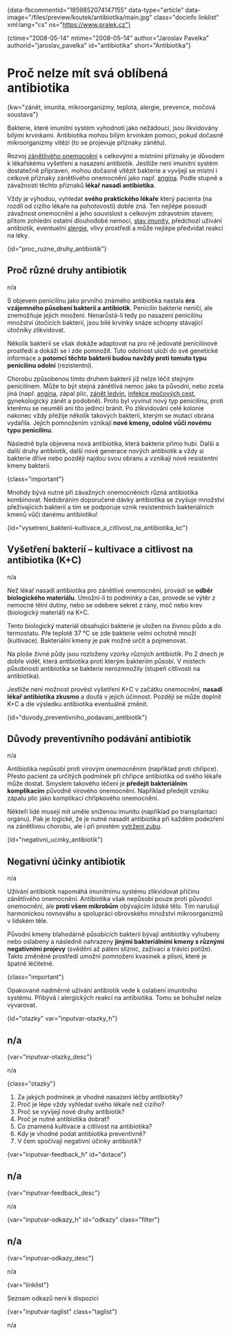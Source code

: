 
{data-fbcommentid="1859852074147155" data-type="article" data-image="/files/preview/koutek/antibiotika/main.jpg" class="docinfo linklist" xml:lang="cs" ns="https://www.pralek.cz"}

{ctime="2008-05-14" mtime="2008-05-14" author="Jaroslav Pavelka" authorid="jaroslav_pavelka" id="antibiotika" short="Antibiotika"}

# Proč nelze mít svá oblíbená antibiotika

<!-- generated attribute kw by user_updatekw.sh on 2020-06-24, do not edit -->

{kw="zánět, imunita, mikroorganizmy, teplota, alergie, prevence, močová soustava"}

Bakterie, které imunitní systém vyhodnotí jako nežádoucí, jsou likvidovány bílými krvinkami. Antibiotika mohou bílým krvinkám pomoci, pokud dočasně mikroorganizmy vítězí (to se projevuje příznaky zánětu).

Rozvoj [zánětlivého onemocnění][1] s celkovými a místními příznaky je důvodem k lékařskému vyšetření a nasazení antibiotik. Jestliže není imunitní systém dostatečně připraven, mohou dočasně vítězit bakterie a vyvíjejí se místní i celkové příznaky zánětlivého onemocnění jako např. [angína][2]. Podle stupně a závažnosti těchto příznaků **lékař nasadí antibiotika**.

Vždy je výhodou, vyhledat **svého praktického lékaře** který pacienta (na rozdíl od cizího lékaře na pohotovosti) dobře zná. Ten nejlépe posoudí závažnost onemocnění a jeho souvislost s celkovým zdravotním stavem; přitom zohlední ostatní dlouhodobé nemoci, [stav imunity][3], předchozí užívání antibiotik, eventuelní [alergie][4], vlivy prostředí a může nejlépe předvídat reakci na léky.

{id="proc\_ruzne\_druhy_antibiotik"}

## Proč různé druhy antibiotik

n/a

S objevem penicilínu jako prvního známého antibiotika nastala **éra vzájemného působení bakterií a antibiotik**. Penicilín bakterie neničí, ale znemožňuje jejich množení. Nenarůstá-li tedy po nasazení penicilínu množství útočících bakterií, jsou bílé krvinky snáze schopny stávající útočníky zlikvidovat.

Několik bakterií se však dokáže adaptovat na pro ně jedovaté penicilínové prostředí a dokáží se i zde pomnožit. Tuto odolnost uloží do své genetické informace a **potomci těchto bakterií budou navždy proti tomuto typu penicilínu odolní** (rezistentní).

Chorobu způsobenou tímto druhem bakterií již nelze léčit stejným penicilínem. Může to být stejná zánětlivá nemoc jako ta původní, nebo zcela jiná (např. [angína][2], zápal plic, [zánět ledvin][5], [infekce močových cest][6], gynekologický zánět a podobně). Proto byl vyvinut nový typ penicilínu, proti kterému se neuměli ani tito jedinci bránit. Po zlikvidování celé kolonie nakonec vždy přežije několik takových bakterií, kterým se mutací obrana vydařila. Jejich pomnožením vznikají **nové kmeny, odolné vůči novému typu penicilínu**.

Následně byla objevena nová antibiotika, která bakterie přímo hubí. Další a další druhy antibiotik, další nové generace nových antibiotik a vždy si bakterie dříve nebo později najdou svou obranu a vznikají nové resistentní kmeny bakterií.

{class="important"}

Mnohdy bývá nutné při závažných onemocněních různá antibiotika kombinovat. Nedobráním doporučené dávky antibiotika se zvyšuje množství přežívajících bakterií a tím se podporuje vznik resistentních bakteriálních kmenů vůči danému antibiotiku!

{id="vysetreni\_bakterii-kultivace\_a\_citlivost\_na\_antibiotika\_kc"}

## Vyšetření bakterií – kultivace a citlivost na antibiotika (K+C)

n/a

Než lékař nasadí antibiotika pro zánětlivé onemocnění, provádí se **odběr biologického materiálu**. Umožní-li to podmínky a čas, provede se výtěr z nemocné tělní dutiny, nebo se odebere sekret z rány, moč nebo krev (biologický materiál) na K+C.

Tento biologický materiál obsahující bakterie je uložen na živnou půdo a do termostatu. Pře teplotě 37 °C se zde bakterie velmi ochotně množí (kultivace). Bakteriální kmeny je pak možné určit a pojmenovat.

Na ploše živné půdy jsou rozloženy vzorky různých antibiotik. Po 2 dnech je dobře vidět, která antibiotika proti kterým bakteriím působí. V místech působnosti antibiotika se bakterie nerozmnožily (stupeň citlivosti na antibiotika).

Jestliže není možnost provést vyšetření K+C v začátku onemocnění, **nasadí lékař antibiotika zkusmo** a doufá v jejich účinnost. Později se může doplnit K+C a dle výsledku antibiotika eventuálně změnit.

{id="duvody\_preventivniho\_podavani_antibiotik"}

## Důvody preventivního podávání antibiotik

n/a

Antibiotika nepůsobí proti virovým onemocněním (například proti chřipce). Přesto pacient za určitých podmínek při chřipce antibiotika od svého lékaře může dostat. Smyslem takového léčení je **předejít bakteriálním komplikacím** původně virového onemocnění. Například předejít vzniku zápalu plic jako komplikaci chřipkového onemocnění.

Někteří lidé musejí mít uměle sníženou imunitu (například po transplantaci orgánu). Pak je logické, že je nutné nasadit antibiotika při každém podezření na zánětlivou chorobu, ale i při prostém [vytržení zubu][7].

{id="negativni\_ucinky\_antibiotik"}

## Negativní účinky antibiotik

n/a

Užívání antibiotik napomáhá imunitnímu systému zlikvidovat příčinu zánětlivého onemocnění. Antibiotika však nepůsobí pouze proti původci onemocnění, ale **proti všem mikrobům** obývajícím lidské tělo. Tím narušují harmonickou rovnováhu a spolupráci obrovského množství mikroorganizmů v lidském těle.

Původní kmeny blahodárně působících bakterií bývají antibiotiky vyhubeny nebo oslabeny a následně nahrazeny **jinými bakteriálními kmeny s různými negativními projevy** (svědění až pálení sliznic, zažívací a trávicí potíže). Takto změněné prostředí umožní pomnožení kvasinek a plísní, které je špatně léčitelné.

{class="important"}

Opakované nadměrné užívání antibiotik vede k oslabení imunitního systému. Přibývá i alergických reakcí na antibiotika. Tomu se bohužel nelze vyvarovat.

{id="otazky" var="inputvar-otazky_h"}

## n/a

{var="inputvar-otazky_desc"}

n/a

{class="otazky"}

  1. Za jakých podmínek je vhodné nasazení léčby antibiotiky?
  2. Proč je lépe vždy vyhledat svého lékaře než cizího?
  3. Proč se vyvíjejí nové druhy antibiotik?
  4. Proč je nutné antibiotika dobrat?
  5. Co znamená kultivace a citlivost na antibiotika?
  6. Kdy je vhodné podat antibiotika preventivně?
  7. V čem spočívají negativní účinky antibiotik?

{var="inputvar-feedback_h" id="dotace"}

## n/a

{var="inputvar-feedback_desc"}

n/a

{var="inputvar-odkazy_h" id="odkazy" class="filter"}

## n/a

{var="inputvar-odkazy_desc"}

n/a

{var="linklist"}

Seznam odkazů není k dispozici

{var="inputvar-taglist" class="taglist"}

n/a

 [1]: zanet
 [2]: bolest_v_krku_angina
 [3]: imunita
 [4]: projevy_alergie
 [5]: mocove_kameny
 [6]: zanet_mocoveho_mechyre
 [7]: mikroorganizmy

